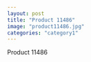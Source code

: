 ```yaml
---
layout: post
title: "Product 11486"
image: "product11486.jpg"
categories: "category1"
---
```

Product 11486
